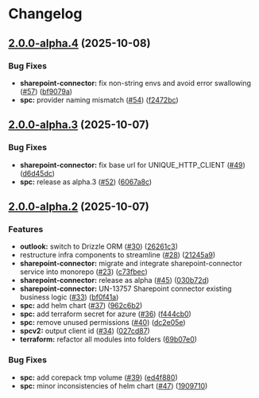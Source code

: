 # Changelog

## [2.0.0-alpha.4](https://github.com/Unique-AG/connectors/compare/sharepoint-connector@v2.0.0-alpha.3...sharepoint-connector@v2.0.0-alpha.4) (2025-10-08)


### Bug Fixes

* **sharepoint-connector:** fix non-string envs and avoid error swallowing ([#57](https://github.com/Unique-AG/connectors/issues/57)) ([bf9079a](https://github.com/Unique-AG/connectors/commit/bf9079a1aa4bc73f7040b3f3650931b8f9ed5935))
* **spc:** provider naming mismatch ([#54](https://github.com/Unique-AG/connectors/issues/54)) ([f2472bc](https://github.com/Unique-AG/connectors/commit/f2472bcc107fc9b2573005fc6629c80fecac2333))

## [2.0.0-alpha.3](https://github.com/Unique-AG/connectors/compare/sharepoint-connector@v2.0.0-alpha.2...sharepoint-connector@v2.0.0-alpha.3) (2025-10-07)


### Bug Fixes

* **sharepoint-connector:** fix base url for UNIQUE_HTTP_CLIENT ([#49](https://github.com/Unique-AG/connectors/issues/49)) ([d6d45dc](https://github.com/Unique-AG/connectors/commit/d6d45dce6ec1b2d2e5ec3ba0999eab0c6e2942a0))
* **spc:** release as alpha.3 ([#52](https://github.com/Unique-AG/connectors/issues/52)) ([6067a8c](https://github.com/Unique-AG/connectors/commit/6067a8c3289478ce06a3a8975109be51ef082961))

## [2.0.0-alpha.2](https://github.com/Unique-AG/connectors/compare/sharepoint-connector@v2.0.0-alpha.1...sharepoint-connector@v2.0.0-alpha.2) (2025-10-07)


### Features

* **outlook:** switch to Drizzle ORM ([#30](https://github.com/Unique-AG/connectors/issues/30)) ([26261c3](https://github.com/Unique-AG/connectors/commit/26261c3d28ec98296a46438e39953b43b3b817eb))
* restructure infra components to streamline ([#28](https://github.com/Unique-AG/connectors/issues/28)) ([21245a9](https://github.com/Unique-AG/connectors/commit/21245a9c933816be9e29df183444fc2f3b6c5d3e))
* **sharepoint-connector:** migrate and integrate sharepoint-connector service into monorepo ([#23](https://github.com/Unique-AG/connectors/issues/23)) ([c73fbec](https://github.com/Unique-AG/connectors/commit/c73fbec2136acf5136f52dae37c7a346c89b6989))
* **sharepoint-connector:** release as alpha ([#45](https://github.com/Unique-AG/connectors/issues/45)) ([030b72d](https://github.com/Unique-AG/connectors/commit/030b72d04119b3f8b1eab8c886c7828fa7448ca7))
* **sharepoint-connector:** UN-13757 Sharepoint  connector existing business logic ([#33](https://github.com/Unique-AG/connectors/issues/33)) ([bf0f41a](https://github.com/Unique-AG/connectors/commit/bf0f41a76fa2042a5d5fa0a73bf9b7dd6d4d1afc))
* **spc:** add helm chart ([#37](https://github.com/Unique-AG/connectors/issues/37)) ([962c6b2](https://github.com/Unique-AG/connectors/commit/962c6b2fdf1f632983e18d0aa244b46a78fa4f05))
* **spc:** add terraform secret for azure ([#36](https://github.com/Unique-AG/connectors/issues/36)) ([f444cb0](https://github.com/Unique-AG/connectors/commit/f444cb0863f54c873b0247ad1b401c7395ec2b7d))
* **spc:** remove unused permissions ([#40](https://github.com/Unique-AG/connectors/issues/40)) ([dc2e05e](https://github.com/Unique-AG/connectors/commit/dc2e05e02f562809ac16dae5e170c859f6eb0c98))
* **spcv2:** output client id ([#34](https://github.com/Unique-AG/connectors/issues/34)) ([027cd87](https://github.com/Unique-AG/connectors/commit/027cd87108cfe344c257600213dd27b3192be521))
* **terraform:** refactor all modules into folders ([69b07e0](https://github.com/Unique-AG/connectors/commit/69b07e05f6277fcd08d98df1691cd7833b9c2e4d))


### Bug Fixes

* **spc:** add corepack tmp volume ([#39](https://github.com/Unique-AG/connectors/issues/39)) ([ed4f880](https://github.com/Unique-AG/connectors/commit/ed4f880881065c8f34f3196a3754d72c6a91374a))
* **spc:** minor inconsistencies of helm chart ([#47](https://github.com/Unique-AG/connectors/issues/47)) ([1909710](https://github.com/Unique-AG/connectors/commit/1909710b49b215db4f4bc244ac0422e8c9cf7187))
